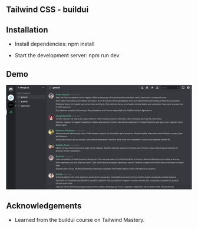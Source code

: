 ## Tailwind CSS - buildui

## Installation

- Install dependencies:
   npm install

- Start the development server:
   npm run dev

## Demo

[![Demo](Tw.png)](TW_Demo.mov)

## Acknowledgements

- Learned from the buildui course on Tailwind Mastery.
